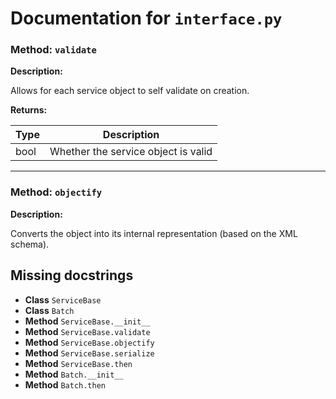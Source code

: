 # Documentation for `interface.py`

### Method: `validate`


**Description:**

Allows for each service object to self validate on creation.



**Returns:**

| Type | Description                         |
|------|-------------------------------------|
| bool | Whether the service object is valid |


---
### Method: `objectify`


**Description:**

Converts the object into its internal representation (based on the XML schema).


## Missing docstrings

- **Class** `ServiceBase`
- **Class** `Batch`
- **Method** `ServiceBase.__init__`
- **Method** `ServiceBase.validate`
- **Method** `ServiceBase.objectify`
- **Method** `ServiceBase.serialize`
- **Method** `ServiceBase.then`
- **Method** `Batch.__init__`
- **Method** `Batch.then`
